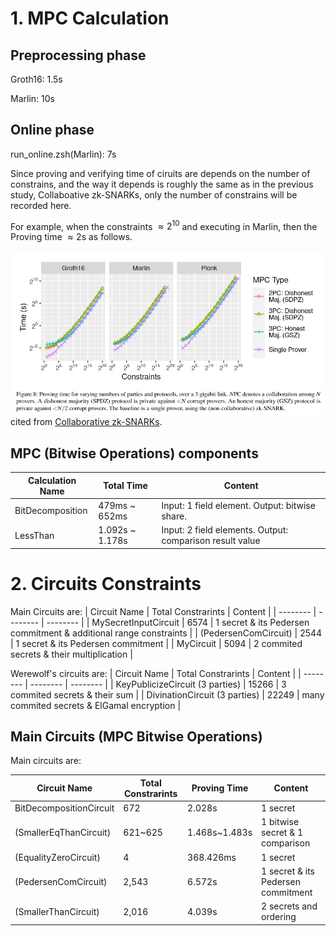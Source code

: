 # 1. MPC Calculation

## Preprocessing phase

Groth16: 1.5s

Marlin: 10s

## Online phase

run_online.zsh(Marlin): 7s

Since proving and verifying time of ciruits are depends on the number of constrains, and the way it depends is roughly the same as in the previous study, Collaboative zk-SNARKs, only the number of constrains will be recorded here.

For example, when the constraints $\approx 2^{10}$ and executing in Marlin, then the Proving time $\approx 2$s as follows.

![image](./../images/constraints-times.png)
cited from [Collaborative zk-SNARKs](https://eprint.iacr.org/2021/1530).

## MPC (Bitwise Operations) components

| Calculation Name | Total Time      | Content                                                  |
| ---------------- | --------------- | -------------------------------------------------------- |
| BitDecomposition | 479ms ~ 652ms   | Input: 1 field element. Output: bitwise share.           |
| LessThan         | 1.092s ~ 1.178s | Input: 2 field elements. Output: comparison result value |

# 2. Circuits Constraints

Main Circuits are:
| Circuit Name | Total Constrarints | Content |
| -------- | -------- | -------- |
| MySecretInputCircuit | 6574 | 1 secret & its Pedersen commitment & additional range constraints |
| (PedersenComCircuit) | 2544 | 1 secret & its Pedersen commitment |
| MyCircuit | 5094 | 2 commited secrets & their multiplication |

Werewolf's circuits are:
| Circuit Name | Total Constrarints | Content |
| -------- | -------- | -------- |
| KeyPublicizeCircuit (3 parties) | 15266 | 3 commited secrets & their sum |
| DivinationCircuit (3 parties) | 22249 | many commited secrets & ElGamal encryption |

## Main Circuits (MPC Bitwise Operations)

Main circuits are:

| Circuit Name            | Total Constrarints | Proving Time  | Content                            |
| ----------------------- | ------------------ | ------------- | ---------------------------------- |
| BitDecompositionCircuit | 672                | 2.028s        | 1 secret                           |
| (SmallerEqThanCircuit)  | 621~625            | 1.468s~1.483s | 1 bitwise secret & 1 comparison    |
| (EqualityZeroCircuit)   | 4                  | 368.426ms     | 1 secret                           |
| (PedersenComCircuit)    | 2,543              | 6.572s        | 1 secret & its Pedersen commitment |
| (SmallerThanCircuit)    | 2,016              | 4.039s        | 2 secrets and ordering             |
